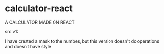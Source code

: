 # calculator-react
A CALCULATOR MADE ON REACT

src v1:

I have created a mask to the numbes, but this version doesn't do operations and doesn't have style
